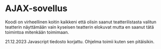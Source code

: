 # AJAX-sovellus

Koodi on virheellinen koitin kaikkeni että olisin saanut teatterilistasta valitun teatterin näyttämään vain kyseisen teatterin elokuvat mutta en saanut tätä toimintoa mitenkään toimimaan.

21.12.2023 Javascript tiedosto korjattu. Ohjelma toimii kuten sen pitäisikin.


